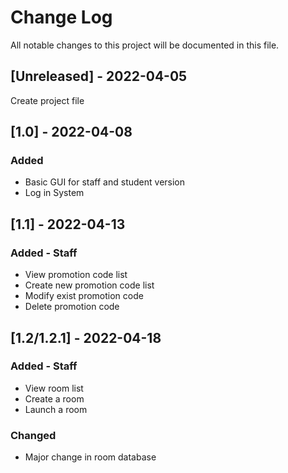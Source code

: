 # Change Log
All notable changes to this project will be documented in this file.

## [Unreleased] - 2022-04-05
Create project file<br/>

## [1.0] - 2022-04-08
### Added
- Basic GUI for staff and student version<br/>
- Log in System<br/>

## [1.1] - 2022-04-13
### Added - Staff
- View promotion code list<br/>
- Create new promotion code list<br/>
- Modify exist promotion code<br/>
- Delete promotion code<br/>

## [1.2/1.2.1] - 2022-04-18
### Added - Staff
- View room list<br/>
- Create a room<br/>
- Launch a room<br/>
### Changed
- Major change in room database<br/>



